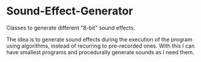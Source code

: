 # Sound-Effect-Generator
Classes to generate different "8-bit" sound effects.

The idea is to generate sound effects during the execution of the program using algorithms, instead of recurring to pre-recorded ones.
With this I can have smallest programs and procedurally generate sounds as I need them.
